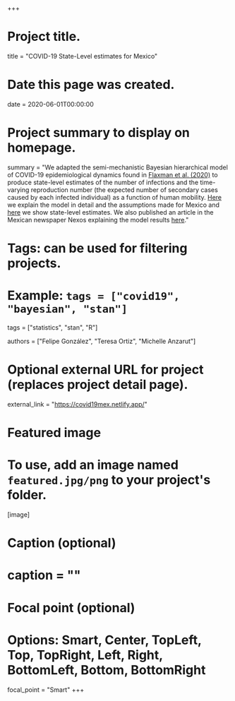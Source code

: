 +++
# Project title.
title = "COVID-19 State-Level estimates for Mexico"

# Date this page was created.
date = 2020-06-01T00:00:00

# Project summary to display on homepage.
summary = "We adapted the semi-mechanistic Bayesian hierarchical model of COVID-19 epidemiological dynamics found in [Flaxman et al. (2020)](https://spiral.imperial.ac.uk:8443/handle/10044/1/77731) to produce state-level estimates of the number of infections and the time-varying reproduction number (the expected number of secondary cases caused by each infected individual) as a function of human mobility. [Here](https://arxiv.org/pdf/2007.09117.pdf) we explain the model in detail and the assumptions made for Mexico and [here](https://covid19mex.netlify.app/) we show state-level estimates. We also published an article in the Mexican newspaper Nexos explaining the model results [here](https://datos.nexos.com.mx/?p=1469)."

# Tags: can be used for filtering projects.
# Example: `tags = ["covid19", "bayesian", "stan"]`
tags = ["statistics", "stan", "R"]

authors = ["Felipe González", "Teresa Ortiz", "Michelle Anzarut"]


# Optional external URL for project (replaces project detail page).
external_link = "https://covid19mex.netlify.app/"

# Featured image
# To use, add an image named `featured.jpg/png` to your project's folder. 
[image]
  # Caption (optional)
  # caption = ""

  # Focal point (optional)
  # Options: Smart, Center, TopLeft, Top, TopRight, Left, Right, BottomLeft, Bottom, BottomRight
  focal_point = "Smart"
+++
